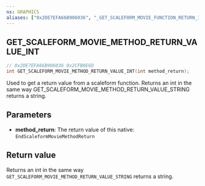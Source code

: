 ```yaml
---
ns: GRAPHICS
aliases: ["0x2DE7EFA66B906036", "_GET_SCALEFORM_MOVIE_FUNCTION_RETURN_INT"]
---
```

## GET_SCALEFORM_MOVIE_METHOD_RETURN_VALUE_INT

```c
// 0x2DE7EFA66B906036 0x2CFB0E6D
int GET_SCALEFORM_MOVIE_METHOD_RETURN_VALUE_INT(int method_return);
```

Used to get a return value from a scaleform function. Returns an int in the same way GET_SCALEFORM_MOVIE_METHOD_RETURN_VALUE_STRING returns a string.

## Parameters
* **method_return**: The return value of this native: `EndScaleformMovieMethodReturn`

## Return value
Returns an int in the same way `GET_SCALEFORM_MOVIE_METHOD_RETURN_VALUE_STRING` returns a string.
